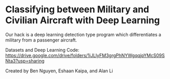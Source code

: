 # Classifying between Military and Civilian Aircraft with Deep Learning

Our hack is a deep learning detection type program which differentiates a military from a passenger aircraft. 

Datasets and Deep Learning Code: https://drive.google.com/drive/folders/1iJLlyFM3grgPhNYWgqqjpYMcS09SNta3?usp=sharing

Created by Ben Nguyen, Eshaan Kaipa, and Alan Li
